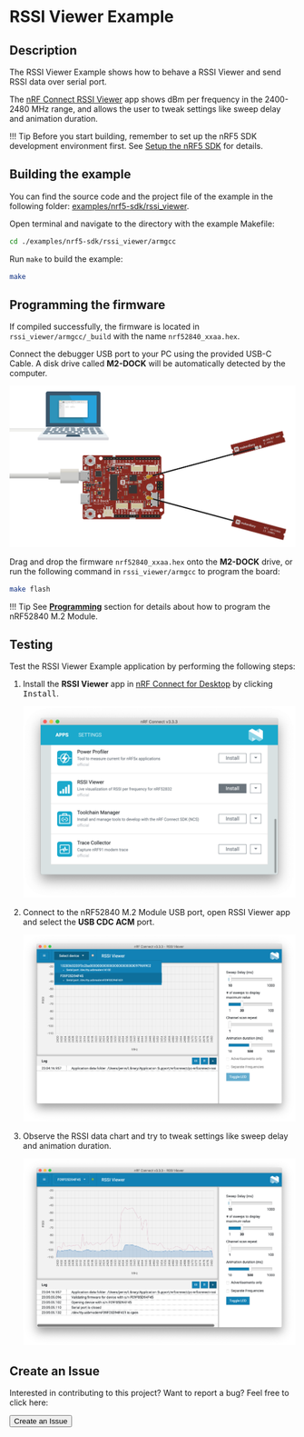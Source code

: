 # RSSI Viewer Example

## Description

The RSSI Viewer Example shows how to behave a RSSI Viewer and send RSSI data over serial port.

The [nRF Connect RSSI Viewer](https://github.com/NordicSemiconductor/pc-nrfconnect-rssi) app shows dBm per frequency in the 2400-2480 MHz range, and allows the user to tweak settings like sweep delay and animation duration.


!!! Tip
	Before you start building, remember to set up the nRF5 SDK development environment first. See [Setup the nRF5 SDK](../setup.md) for details.

## Building the example

You can find the source code and the project file of the example in the following folder: [examples/nrf5-sdk/rssi_viewer](https://github.com/makerdiary/nrf52840-m2-devkit/tree/master/examples/nrf5-sdk/rssi_viewer).

Open terminal and navigate to the directory with the example Makefile:

``` sh
cd ./examples/nrf5-sdk/rssi_viewer/armgcc
```

Run `make` to build the example:

``` sh
make
```

## Programming the firmware

If compiled successfully, the firmware is located in `rssi_viewer/armgcc/_build` with the name `nrf52840_xxaa.hex`.

Connect the debugger USB port to your PC using the provided USB-C Cable. A disk drive called **M2-DOCK** will be automatically detected by the computer.

![](../assets/images/programming-firmware.png)

Drag and drop the firmware `nrf52840_xxaa.hex` onto the **M2-DOCK** drive, or run the following command in `rssi_viewer/armgcc` to program the board:

``` sh
make flash
```

!!! Tip
	See **[Programming](../../programming.md)** section for details about how to program the nRF52840 M.2 Module.

## Testing

Test the RSSI Viewer Example application by performing the following steps:

1. Install the **RSSI Viewer** app in [nRF Connect for Desktop](https://www.nordicsemi.com/Software-and-Tools/Development-Tools/nRF-Connect-for-desktop) by clicking <kbd>Install</kbd>.

	![](assets/images/install-rssi-viewer-app.png)

2. Connect to the nRF52840 M.2 Module USB port, open RSSI Viewer app and select the **USB CDC ACM** port.

	![](assets/images/rssi-viewer-connecting.png)

3. Observe the RSSI data chart and try to tweak settings like sweep delay and animation duration.

	![](assets/images/running-rssi-viewer.png)

## Create an Issue

Interested in contributing to this project? Want to report a bug? Feel free to click here:

<a href="https://github.com/makerdiary/nrf52840-m2-devkit/issues/new?title=nRF5%20SDK-RSSI%20Viewer:%20%3Ctitle%3E"><button data-md-color-primary="red-bud"><i class="fa fa-github"></i> Create an Issue</button></a>
